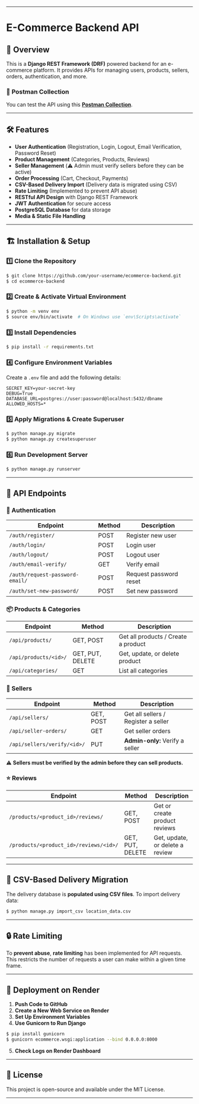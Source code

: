 
---

# **E-Commerce Backend API**

## 🚀 Overview

This is a **Django REST Framework (DRF)** powered backend for an e-commerce platform. It provides APIs for managing users, products, sellers, orders, authentication, and more.

### 🔗 **Postman Collection**

You can test the API using this **[Postman Collection](https://crimson-robot-501047.postman.co/workspace/New-Team-Workspace~b65e46e7-6d79-49c6-b3f2-d8eced2b90b8/collection/37670289-cf5d09cb-5763-4d84-8445-a6a7884a7139?action=share\&creator=37670289\&active-environment=37670289-7d4bb8cc-8e47-4ab9-8dff-d1978b3617c5)**.

---

## 🛠 Features

- **User Authentication** (Registration, Login, Logout, Email Verification, Password Reset)
- **Product Management** (Categories, Products, Reviews)
- **Seller Management** (⚠️ Admin must verify sellers before they can be active)
- **Order Processing** (Cart, Checkout, Payments)
- **CSV-Based Delivery Import** (Delivery data is migrated using CSV)
- **Rate Limiting** (Implemented to prevent API abuse)
- **RESTful API Design** with Django REST Framework
- **JWT Authentication** for secure access
- **PostgreSQL Database** for data storage
- **Media & Static File Handling**

---

## 🏗️ Installation & Setup

### 1️⃣ Clone the Repository

```sh
$ git clone https://github.com/your-username/ecommerce-backend.git
$ cd ecommerce-backend
```

### 2️⃣ Create & Activate Virtual Environment

```sh
$ python -m venv env
$ source env/bin/activate  # On Windows use `env\Scripts\activate`
```

### 3️⃣ Install Dependencies

```sh
$ pip install -r requirements.txt
```

### 4️⃣ Configure Environment Variables

Create a `.env` file and add the following details:

```
SECRET_KEY=your-secret-key
DEBUG=True
DATABASE_URL=postgres://user:password@localhost:5432/dbname
ALLOWED_HOSTS=*
```

### 5️⃣ Apply Migrations & Create Superuser

```sh
$ python manage.py migrate
$ python manage.py createsuperuser
```

### 6️⃣ Run Development Server

```sh
$ python manage.py runserver
```

---

## 🛒 API Endpoints

### 🔑 Authentication

| Endpoint                        | Method | Description            |
| ------------------------------- | ------ | ---------------------- |
| `/auth/register/`               | POST   | Register new user      |
| `/auth/login/`                  | POST   | Login user             |
| `/auth/logout/`                 | POST   | Logout user            |
| `/auth/email-verify/`           | GET    | Verify email           |
| `/auth/request-password-email/` | POST   | Request password reset |
| `/auth/set-new-password/`       | POST   | Set new password       |

### 📦 Products & Categories

| Endpoint              | Method           | Description                         |
| --------------------- | ---------------- | ----------------------------------- |
| `/api/products/`      | GET, POST        | Get all products / Create a product |
| `/api/products/<id>/` | GET, PUT, DELETE | Get, update, or delete product      |
| `/api/categories/`    | GET              | List all categories                 |

### 🏪 Sellers

| Endpoint                    | Method    | Description                         |
| --------------------------- | --------- | ----------------------------------- |
| `/api/sellers/`             | GET, POST | Get all sellers / Register a seller |
| `/api/seller-orders/`       | GET       | Get seller orders                   |
| `/api/sellers/verify/<id>/` | PUT       | **Admin-only:** Verify a seller     |

⚠️ **Sellers must be verified by the admin before they can sell products.**

### ⭐ Reviews

| Endpoint                               | Method           | Description                     |
| -------------------------------------- | ---------------- | ------------------------------- |
| `/products/<product_id>/reviews/`      | GET, POST        | Get or create product reviews   |
| `/products/<product_id>/reviews/<id>/` | GET, PUT, DELETE | Get, update, or delete a review |

---

## 📂 CSV-Based Delivery Migration

The delivery database is **populated using CSV files**. To import delivery data:

```sh
$ python manage.py import_csv location_data.csv
```

---

## 🔒 Rate Limiting

To **prevent abuse**, **rate limiting** has been implemented for API requests. This restricts the number of requests a user can make within a given time frame.

---

## 🚀 Deployment on Render

1. **Push Code to GitHub**
2. **Create a New Web Service on Render**
3. **Set Up Environment Variables**
4. **Use Gunicorn to Run Django**

```sh
$ pip install gunicorn
$ gunicorn ecommerce.wsgi:application --bind 0.0.0.0:8000
```

5. **Check Logs on Render Dashboard**

---

## 📜 License

This project is open-source and available under the MIT License.

---


